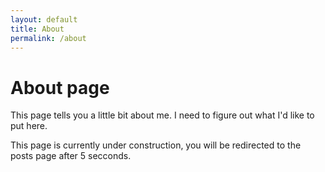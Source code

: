 ```yaml
---
layout: default
title: About
permalink: /about
---
```

# About page

This page tells you a little bit about me. I need to figure out what I'd like to put here. 

This page is currently under construction, you will be redirected to the posts page after 5 secconds.

<meta http-equiv="Refresh" content="5; url=/posts" />
